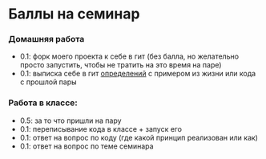 # Баллы на семинар
### Домашняя работа
* 0.1: форк моего проекта к себе в гит (без балла, но желательно просто запустить, чтобы не тратить на это время на паре)
* 0.1: выписка себе в гит [определений](./DEFINITIONS.md) с примером из жизни или кода с прошлой пары
### Работа в классе:
* 0.5: за то что пришли на пару
* 0.1: переписывание кода в классе + запуск его 
* 0.1: ответ на вопрос по коду (где какой принцип реализован или как) 
* 0.1: ответ на вопрос по теме семинара